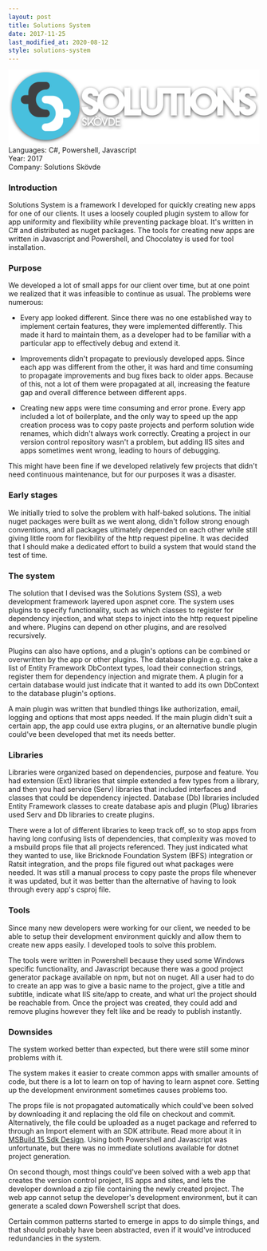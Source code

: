 ```yaml
---
layout: post
title: Solutions System
date: 2017-11-25
last_modified_at: 2020-08-12
style: solutions-system
---
```


<div class="title-images">
    <img src="/assets/solutions-skovde.png" title="Solutions Skövde logo" alt="two braces within a circle forming an s within their empty space." />
</div>

<div class="project-summary">
    <div class="project-summary-language">Languages: C#, Powershell, Javascript</div>
    <div class="project-summary-period">Year: 2017</div>
    <div class="project-summary-group">Company: Solutions Skövde</div>
</div>

### Introduction

Solutions System is a framework I developed for quickly creating new apps for one of our clients.
It uses a loosely coupled plugin system to allow for app uniformity and flexibility while preventing package bloat.
It's written in C# and distributed as nuget packages.
The tools for creating new apps are written in Javascript and Powershell, and Chocolatey is used for tool installation.

### Purpose

We developed a lot of small apps for our client over time, but at one point we realized that it was infeasible to continue as usual.
The problems were numerous:

* Every app looked different. Since there was no one established way to implement certain features, they were implemented differently. This made it hard to maintain them, as a developer had to be familiar with a particular app to effectively debug and extend it.

* Improvements didn't propagate to previously developed  apps. Since each app was different from the other, it was hard and time consuming to propagate improvements and bug fixes back to older apps. Because of this, not a lot of them were propagated at all, increasing the feature gap and overall difference between different apps.

* Creating new apps were time consuming and error prone. Every app included a lot of boilerplate, and the only way to speed up the app creation process was to copy paste projects and perform solution wide renames, which didn't always work correctly. Creating a project in our version control repository wasn't a problem, but adding IIS sites and apps sometimes went wrong, leading to hours of debugging.

This might have been fine if we developed relatively few projects that didn't need continuous maintenance, but for our purposes it was a disaster.

### Early stages

We initially tried to solve the problem with half-baked solutions. 
The initial nuget packages were built as we went along, didn't follow strong enough conventions, and all packages ultimately depended on each other while still giving little room for flexibility of the http request pipeline.
It was decided that I should make a dedicated effort to build a system that would stand the test of time.

### The system

The solution that I devised was the Solutions System (SS), a web development framework layered upon aspnet core.
The system uses plugins to specify functionality, such as which classes to register for dependency injection,
and what steps to inject into the http request pipeline and where.
Plugins can depend on other plugins, and are resolved recursively.

Plugins can also have options, and a plugin's options can be combined or overwritten by the app or other plugins.
The database plugin e.g. can take a list of Entity Framework DbContext types, load their connection strings, register them for dependency injection and migrate them.
A plugin for a certain database would just indicate that it wanted to add its own DbContext to the database plugin's options.

A main plugin was written that bundled things like authorization, email, logging and options that most apps needed.
If the main plugin didn't suit a certain app, the app could use extra plugins, or an alternative bundle plugin could've been developed that met its needs better.

### Libraries

Libraries were organized based on dependencies, purpose and feature.
You had extension (Ext) libraries that simple extended a few types from a library, and then you had service (Serv) libraries that included interfaces and classes that could be dependency injected.
Database (Db) libraries included Entity Framework classes to create database apis and plugin (Plug) libraries used Serv and Db libraries to create plugins.

There were a lot of different libraries to keep track off, so to stop apps from having long confusing lists of dependencies, that complexity was moved to a msbuild props file that all projects referenced.
They just indicated what they wanted to use, like Bricknode Foundation System (BFS) integration or Ratsit integration, and the props file figured out what packages were needed.
It was still a manual process to copy paste the props file whenever it was updated, but it was better than the alternative of having to look through every app's csproj file.

### Tools

Since many new developers were working for our client, we needed to be able to setup their development environment quickly and allow them to create new apps easily.
I developed tools to solve this problem.

The tools were written in Powershell because they used some Windows specific functionality, and Javascript because there was a good project generator package available on npm, but not on nuget.
All a user had to do to create an app was to give a basic name to the project, give a title and subtitle, indicate what IIS site/app to create, and what url the project should be reachable from.
Once the project was created, they could add and remove plugins however they felt like and be ready to publish instantly.

### Downsides

The system worked better than expected, but there were still some minor problems with it.

The system makes it easier to create common apps with smaller amounts of code, but there is a lot to learn on top of having to learn aspnet core.
Setting up the development environment sometimes causes problems too.

The props file is not propagated automatically which could've been solved by downloading it and replacing the old file on checkout and commit.
Alternatively, the file could be uploaded as a nuget package and referred to through an Import element with an SDK attribute.
Read more about it in <a href="https://github.com/Microsoft/msbuild/issues/1493">MSBuild 15 Sdk Design</a>.
Using both Powershell and Javascript was unfortunate, but there was no immediate solutions available for dotnet project generation.

On second though, most things could've been solved with a web app that creates the version control project, IIS apps and sites, and lets the developer download a zip file containing the newly created project.
The web app cannot setup the developer's development environment, but it can generate a scaled down Powershell script that does.

Certain common patterns started to emerge in apps to do simple things, and that should probably have been abstracted, even if it would've introduced redundancies in the system.

